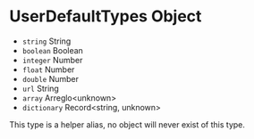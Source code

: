 # UserDefaultTypes Object

* `string` String
* `boolean` Boolean
* `integer` Number
* `float` Number
* `double` Number
* `url` String
* `array` Arreglo\<unknown>
* `dictionary` Record\<string, unknown>

This type is a helper alias, no object will never exist of this type.
